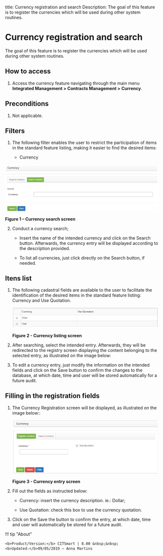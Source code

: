 title: Currency registration and search
Description: The goal of this feature is to register the currencies which will be used during other system routines.

# Currency registration and search

The goal of this feature is to register the currencies which will be used during other system routines.

How to access
-----------

1. Access the currency feature navigating through the main menu **Integrated Management > Contracts Management > Currency**.

Preconditions
------------

1. Not applicable.

Filters
------

1. The following filter enables the user to restrict the participation of items in the standard feature listing, making it easier to find the desired items:

     - Currency

  ![figure](images/moeda-1.png)
    
   **Figure 1 – Currency search screen**

2. Conduct a currency search;

     - Insert the name of the intended currency and click on the Search button. Afterwards, the currency entry will be displayed according to the description provided.

     - To list all currencies, just click directly on the Search button, if needed.

Itens list
----------------

1. The following cadastral fields are available to the user to facilitate the identification of the desired items in the standard feature listing: Currency and Use Quotation.

    ![figure](images/moeda-2.png)
    
    **Figure 2 - Currency listing screen**

2. After searching, select the intended entry. Afterwards, they will be redirected to the registry screen displaying the content belonging to the selected entry, as illustrated on the image below:

3. To edit a currency entry, just modify the information on the intended fields and click on the Save button to confirm the changes to the database, at which date, time and user will be stored automatically for a future audit.

Filling in the registration fields
---------------------------------

1. The Currency Registration screen will be displayed, as illustrated on the image below::

    ![figure](images/moeda-3.png)
    
    **Figure 3 - Currency entry screen**

2. Fill out the fields as instructed below:

     - Currency: insert the currency description. ie.: Dollar;
   
     - Use Quotation: check this box to use the currency quotation.

3. Click on the Save the button to confirm the entry, at which date, time and user will automatically be stored for a future audit.


!!! tip "About"

    <b>Product/Version:</b> CITSmart | 8.00 &nbsp;&nbsp;
    <b>Updated:</b>09/05/2019 – Anna Martins
